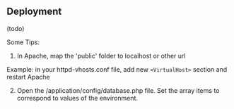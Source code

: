 ## Deployment

(todo)

Some Tips:

1. In Apache, map the 'public' folder to localhost or other url

Example: in your httpd-vhosts.conf file, add new ```<VirtualHost>``` section and restart Apache


2. Open the /application/config/database.php file. Set the array items to correspond to values of the environment.